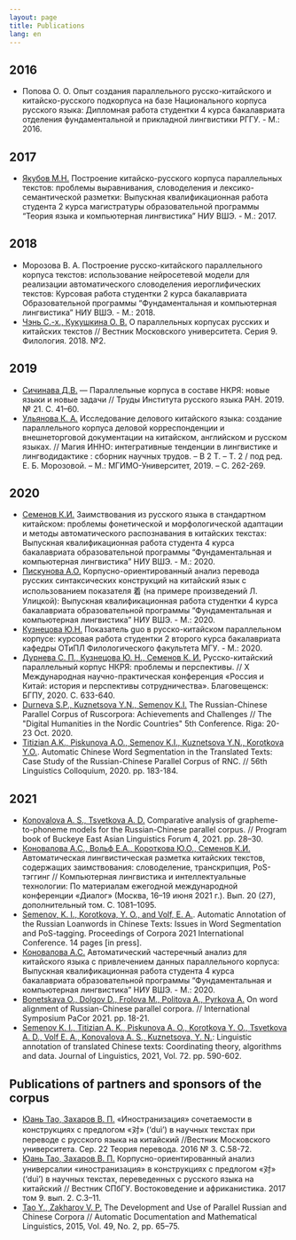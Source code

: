 ```yaml
---
layout: page
title: Publications
lang: en
---
```

## 2016

* Попова О. О. Опыт создания параллельного русско-китайского и китайско-русского подкорпуса на базе Национального корпуса русского языка: Дипломная работа студентки 4 курса бакалавриата отделения фундаментальной и прикладной лингвистики РГГУ. - М.: 2016.

## 2017
* [Якубов М.Н.](https://www.hse.ru/edu/vkr/206736277) Построение китайско-русского корпуса параллельных текстов: проблемы выравнивания, словоделения и лексико-семантической разметки: Выпускная квалификационная работа студента 2 курса магистратуры образовательной программы “Теория языка и компьютерная лингвистика” НИУ ВШЭ. - М.: 2017.

## 2018
* Морозова В. А. Построение русско-китайского параллельного корпуса текстов:   использование нейросетевой модели для реализации автоматического словоделения иероглифических текстов: Курсовая работа студентки 2 курса бакалавриата Образовательной программы “Фундаментальная и компьютерная лингвистика” НИУ ВШЭ. - М.: 2018.
* [Чэнь С.-х., Кукушкина О. В.](https://cyberleninka.ru/article/n/o-parallelnyh-korpusah-russkih-i-kitayskih-tekstov) О параллельных корпусах русских и китайских текстов // Вестник Московского университета. Серия 9. Филология. 2018. №2.

## 2019
* [Сичинава Д.В.](http://ruslang.ru/doc/trudy/vol21/2-sichinava.pdf) — Параллельные корпуса в составе НКРЯ: новые языки и новые задачи // Труды Института русского языка РАН. 2019. № 21. С. 41–60.
* [Ульянова К. А.](https://inno-conf.mgimo.ru/2019/i/inno-magic-2019_tom-2.pdf) Исследование делового китайского языка: создание параллельного корпуса деловой корреспонденции и внешнеторговой документации на китайском, английском и русском языках. // Магия ИННО: интегративные тенденции в лингвистике и лингводидактике : сборник научных трудов. – В 2 Т. – Т. 2 / под ред. Е. Б. Морозовой. – М.: МГИМО-Университет, 2019. – С. 262-269.

## 2020

* [Семенов К.И.](https://www.hse.ru/edu/vkr/368892817) Заимствования из русского языка в стандартном китайском: проблемы фонетической и морфологической адаптации и методы автоматического распознавания в китайских текстах: Выпускная квалификационная работа студента 4 курса бакалавриата образовательной программы “Фундаментальная и компьютерная лингвистика” НИУ ВШЭ. - М.: 2020.
* [Пискунова А.О.](https://www.hse.ru/edu/vkr/364641958) Корпусно-ориентированный анализ перевода русских синтаксических конструкций на китайский язык с использованием показателя 着 (на примере произведений Л. Улицкой): Выпускная квалификационная работа студентки 4 курса бакалавриата образовательной программы “Фундаментальная и компьютерная лингвистика” НИУ ВШЭ. - М.: 2020.
* [Кузнецова Ю.Н.](https://github.com/ruzhcorp/ruzhcorp.github.io/blob/master/publications/%D0%9A%D1%83%D1%80%D1%81%D0%BE%D0%B2%D0%B0%D1%8F_%D0%9A%D1%83%D0%B7%D0%BD%D0%B5%D1%86%D0%BE%D0%B2%D0%B0.pdf) Показатель guo в русско-китайском параллельном корпусе: курсовая работа студентки 2 второго курса бакалавриата кафедры ОТиПЛ Филологического факультета МГУ. - М.: 2020.
* [Дурнева С. П., Кузнецова Ю. Н., Семенов К. И.](https://github.com/ruzhcorp/ruzhcorp.github.io/blob/master/publications/%D0%A0%D1%83%D1%81%D1%81%D0%BA%D0%BE-%D0%BA%D0%B8%D1%82%D0%B0%D0%B9%D1%81%D0%BA%D0%B8%D0%B9%20%D0%BF%D0%B0%D1%80%D0%B0%D0%BB%D0%BB%D0%B5%D0%BB%D1%8C%D0%BD%D1%8B%D0%B9%20%D0%BA%D0%BE%D1%80%D0%BF%D1%83%D1%81%20%D0%91%D0%93%D0%9F%D0%A3.pdf) Русско-китайский параллельный корпус НКРЯ: проблемы и перспективы. // X Международная научно-практическая конференция «Россия и Китай: история и перспективы сотрудничества». Благовещенск: БГПУ, 2020. C. 633-640.
* [Durneva S.P., Kuznetsova Y.N., Semenov K.I.](https://parallelcorporadhn2020.github.io/talks/Durneva_Kuznetsova_Semenov.html) The Russian-Chinese Parallel Corpus of Ruscorpora: Achievements and Challenges // The "Digital Humanities in the Nordic Countries" 5th Conference. Riga: 20-23 Oct. 2020. 
* [Titizian A.K., Piskunova A.O., Semenov K.I., Kuznetsova Y.N., Korotkova Y.O.](https://github.com/ruzhcorp/ruzhcorp.github.io/blob/master/publications/Abstracts-56-LingColl%20(draft).pdf). Automatic Chinese Word Segmentation in the Translated Texts: Case Study of
the Russian-Chinese Parallel Corpus of RNC. // 56th Linguistics Colloquium, 2020. pp. 183-184.

## 2021
* [Konovalova A. S., Tsvetkova A. D.](https://cpb-us-w2.wpmucdn.com/u.osu.edu/dist/6/3609/files/2021/03/BEALF-4_Program_Book_2021-3-5.pdf) Comparative analysis of grapheme-to-phoneme models for the Russian-Chinese parallel corpus. // Program book of Buckeye East Asian Linguistics Forum 4, 2021. pp. 28–30. 
* [Коновалова А.С., Вольф Е.А., Короткова Ю.О., Семенов К.И.](http://www.dialog-21.ru/media/5420/_-dialog2021supvol.pdf) Автоматическая лингвистическая разметка китайских текстов, содержащих заимствования: словоделение, транскрипция, PoS-тэггинг // Компьютерная лингвистика и интеллектуальные технологии: По материалам ежегодной международной конференции «Диалог» (Москва, 16–19 июня 2021 г.). Вып. 20 (27), дополнительный том. C. 1081–1095.
*  [Semenov, K. I., Korotkova, Y. O., and Volf, E. A.](2021). Automatic Annotation of the Russian Loanwords in Chinese Texts: Issues in Word Segmentation and PoS-tagging. Proceedings of Corpora 2021 International Conference. 14 pages [in press].
*  [Коновалова А.С.](https://www.hse.ru/edu/vkr/472522644) Автоматический частеречный анализ для китайского языка с привлечением данных параллельного корпуса: Выпускная квалификационная работа студента 4 курса бакалавриата образовательной программы “Фундаментальная и компьютерная лингвистика” НИУ ВШЭ. - М.: 2020.
*  [Bonetskaya O., Dolgov D., Frolova M., Politova A., Pyrkova A.](https://github.com/ruzhcorp/ruzhcorp.github.io/blob/master/publications/conference_booklet_withBBClinks_June21.pdf) On word alignment of Russian-Chinese parallel corpora. // International Symposium PaCor 2021. pp. 18-21.
*  [Semenov K. I., Titizian A. K., Piskunova A. O., Korotkova Y. O., Tsvetkova A. D., Volf E. A., Konovalova A. S., Kuznetsova, Y. N.](https://korpus.sk/wp-content/uploads/uploaded/documents/publications/Jazykovedny-casopis-2021-no2-SLOVKO_2.pdf): Linguistic annotation of translated Chinese texts: Coordinating theory, algorithms and data. Journal of Linguistics, 2021, Vol. 72. pp. 590-602.

## Publications of partners and sponsors of the corpus
* [Юань Тао, Захаров В. П.](https://cyberleninka.ru/article/n/inostranizatsiya-sochetaemosti-v-konstruktsiyah-s-predlogom-dui-pri-perevode-nauchnyh-tekstov-s-russkogo-na-kitayskiy) «Иностранизация» сочетаемости в конструкциях с предлогом «对» (‘duì’) в научных текстах при переводе с русского языка на китайский //Вестник Московского университета. Сер. 22 Теория перевода. 2016 № 3. С.58-72.
* [Юань Тао, Захаров В. П.](https://aasjournal.spbu.ru/article/view/1227/1065) Корпусно-ориентированный анализ универсалии «иностранизация» в конструкциях с предлогом «对» (‘duì’) в научных текстах, переведенных с русского языка на китайский // Вестник СПбГУ. Востоковедение и африканистика. 2017 том 9. вып. 2. С.3–11.
* [Tao Y., Zakharov V. P.](https://www.researchgate.net/publication/279171706_The_development_and_use_of_Russian-Chinese_parallel_corpus) The Development and Use of Parallel Russian and Chinese Corpora // Automatic Documentation and Mathematical Linguistics, 2015, Vol. 49, No. 2, pp. 65–75.
